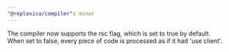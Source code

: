 ```yaml
---
"@replexica/compiler": minor
---
```


The compiler now supports the rsc flag, which is set to true by default. When set to false, every piece of code is processed as if it had 'use client'.
